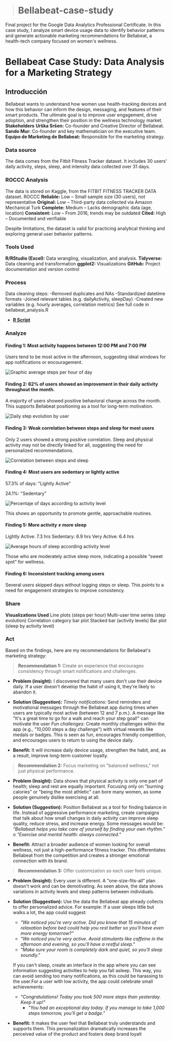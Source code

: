 > # Bellabeat-case-study
Final project for the Google Data Analytics Professional Certificate. In this case study, I analyze smart device usage data to identify behavior patterns and generate actionable marketing recommendations for Bellabeat, a health-tech company focused on women's wellness.

# Bellabeat Case Study: Data Analysis for a Marketing Strategy

## Introducción
Bellabeat wants to understand how women use health-tracking devices and how this behavior can inform the design, messaging, and features of their smart products. The ultimate goal is to improve user engagement, drive adoption, and strengthen their position in the wellness technology market.
**Stakeholders**
**Urška Sršen:** Co-founder and Creative Director of Bellabeat.
**Sando Mur:** Co-founder and key mathematician on the executive team.
**Equipo de Marketing de Bellabeat:** Responsible for the marketing strategy.

### Data source
The data comes from the Fitbit Fitness Tracker dataset. It includes 30 users' daily activity, steps, sleep, and intensity data collected over 31 days.

### ROCCC Analysis
The data is stored on Kaggle, from the FITBIT FITNESS TRACKER DATA dataset.
ROCCC
**Reliable:** Low – Small sample size (30 users), not representative
**Original:** Low – Third-party data collected via Amazon Mechanical Turk
**Complete:** Medium – Lacks demographic data (age, location)
**Consistent:** Low – From 2016, trends may be outdated
**Cited:** High – Documented and verifiable

Despite limitations, the dataset is valid for practicing analytical thinking and exploring general user behavior patterns.

### Tools Used

**R/RStudio (Excel):** Data wrangling, visualization, and analysis.
**Tidyverse:** Data cleaning and transformation
**ggplot2:** Visualizations
**GitHub:** Project documentation and version control

### Process
Data cleaning steps:
-Removed duplicates and NAs
-Standardized datetime formats
-Joined relevant tables (e.g. dailyActivity, sleepDay)
-Created new variables (e.g. hourly averages, correlation metrics)
See full code in bellabeat_analysis.R
* [**R Script**](code/bellabeat_analysis.R)


### Analyze

#### Finding 1: Most activity happens between 12:00 PM and 7:00 PM
Users tend to be most active in the afternoon, suggesting ideal windows for app notifications or encouragement.

![Graphic average steps per hour of day](Visualizations/average_steps_per_hour.png)

#### Finding 2: 62% of users showed an improvement in their daily activity throughout the month.
A majority of users showed positive behavioral change across the month. This supports Bellabeat positioning as a tool for long-term motivation.

![Daily step evolution by user](Visualizations/daily_step_evolution_by_user.png)

#### Finding 3: Weak correlation between steps and sleep for most users
Only 2 users showed a strong positive correlation. Sleep and physical activity may not be directly linked for all, suggesting the need for personalized recommendations.

![Correlation between steps and sleep](Visualizations/distribution_of_users_by_type_correlation.png)


#### Finding 4: Most users are sedentary or lightly active
57.3% of days: "Lightly Active"

24.1%: "Sedentary"

![Percentaje of days according to activity level](Visualizations/Percetage_of_days_according_to_activity_level.png)

This shows an opportunity to promote gentle, approachable routines.

#### Finding 5: More activity ≠ more sleep
Lightly Active: 7.3 hrs
Sedentary: 6.9 hrs
Very Active: 6.4 hrs

![Average hours of sleep according activity level](Visualizations/average_hours_of_sleep_according_activity.png)

Those who are moderately active sleep more, indicating a possible “sweet spot” for wellness.

#### Finding 6: Inconsistent tracking among users

Several users skipped days without logging steps or sleep. This points to a need for engagement strategies to improve consistency.

### Share
**Visualizations Used**
Line plots (steps per hour)
Multi-user time series (step evolution)
Correlation category bar plot
Stacked bar (activity levels)
Bar plot (sleep by activity level)

### Act

Based on the findings, here are my recommendations for Bellabeat's marketing strategy:

> **Recommendation 1:** Create an experience that encourages consistency through smart notifications and challenges.

+ **Problem (insight):** I discovered that many users don't use their device daily. If a user doesn't develop the habit of using it, they're likely to abandon it.

+ **Solution (Suggestion):**
*Timely notifications:* Send reminders and motivational messages through the Bellabeat app during times when users are typically most     active (between 12        and 7 p.m.). A message like "It's a great time to go for a walk and reach your step goal!" can motivate the user
*Fun challenges:* Create monthly challenges within the app (e.g., "10,000 steps a day challenge") with virtual rewards like medals or badges. This is seen as      fun, encourages friendly competition, and encourages users to return to using the device daily.

+ **Benefit:** It will increase daily device usage, strengthen the habit, and, as a result, improve long-term customer loyalty.
      
> **Recommendation 2:** Focus marketing on "balanced wellness," not just physical performance.

+ **Problem (Insight):** Data shows that physical activity is only one part of health; sleep and rest are equally important. Focusing only on "burning calories"       or "being the most athletic" can bore many women, as some people genuinely dislike exercising at all.
  
+ **Solution (Suggestion):** Position Bellabeat as a tool for finding balance in life. Instead of aggressive performance marketing, create campaigns that talk         about how small changes in daily activity can improve sleep quality, reduce stress, and increase energy. Some messages would be: *"Bellabeat helps you take        care of yourself by finding your own rhythm."* o *"Exercise and mental health: always connected."*

+ **Benefit:** Attract a broader audience of women looking for overall wellness, not just a high-performance fitness tracker. This differentiates Bellabeat from       the competition and creates a stronger emotional connection with its brand.

> **Recommendation 3:** Offer customization so each user feels unique.

+ **Problem (Insight):** Every user is different. A "one-size-fits-all" plan doesn't work and can be demotivating. As seen above, the data shows variations in         activity levels and sleep patterns between individuals.
   
+ **Solution (Suggestion):** Use the data the Bellabeat app already collects to offer personalized advice. For example:
     If a user sleeps little but walks a lot, the app could suggest:
  
     + *"We noticed you're very active. Did you know that 15 minutes of relaxation before bed could help you rest better so you'll have even more energy tomorrow?"* 
     + *"We noticed you're very active. Avoid stimulants like caffeine in the afternoon and evening, so you'll have a restful sleep."* 
     + *"Make sure your room is completely dark and quiet, so you'll sleep soundly."*

  If you can't sleep, create an interface in the app where you can see information suggesting activities to help you fall asleep. This way, you can avoid            sending too many notifications, as this could be harassing to the user.For a user with low activity, the app could celebrate small achievements:
       
  + *"Congratulations! Today you took 500 more steps than yesterday. Keep it up!"*  
    + *"You had an exceptional day today. If you manage to take 1,000 steps tomorrow, you'll get a badge."*
            
+ **Benefit:** It makes the user feel that Bellabeat truly understands and supports them. This personalization dramatically increases the perceived value of the       product and fosters deep brand loyalt
   
